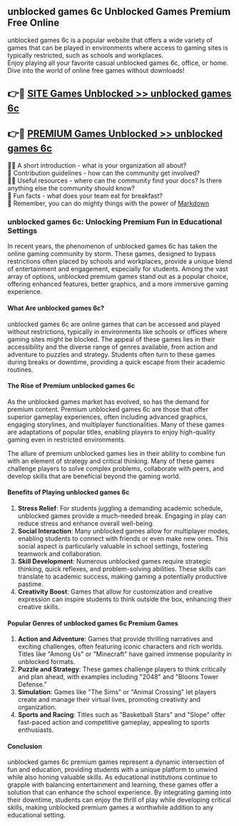 ## unblocked games 6c Unblocked Games Premium Free Online

unblocked games 6c is a popular website that offers a wide variety of games that can be played in environments where access to gaming sites is typically restricted, such as schools and workplaces.  
Enjoy playing all your favorite casual unblocked games 6c, office, or home. Dive into the world of online free games without downloads!

## 👉🔴 [SITE Games Unblocked >> unblocked games 6c](http://onlypremium.site?src=git_dudungsodek_11_16&title=unblocked_games_6c)

## 👉🔴 [PREMIUM Games Unblocked >> unblocked games 6c](http://onlypremium.site?src=git_dudungsodek_11_16&title=unblocked_games_6c)

🙋‍♀️ A short introduction - what is your organization all about?  
🌈 Contribution guidelines - how can the community get involved?  
👩‍💻 Useful resources - where can the community find your docs? Is there anything else the community should know?  
🍿 Fun facts - what does your team eat for breakfast?  
🧙 Remember, you can do mighty things with the power of [Markdown](https://docs.github.com/github/writing-on-github/getting-started-with-writing-and-formatting-on-github/basic-writing-and-formatting-syntax)

### unblocked games 6c: Unlocking Premium Fun in Educational Settings

In recent years, the phenomenon of unblocked games 6c has taken the online gaming community by storm. These games, designed to bypass restrictions often placed by schools and workplaces, provide a unique blend of entertainment and engagement, especially for students. Among the vast array of options, unblocked premium games stand out as a popular choice, offering enhanced features, better graphics, and a more immersive gaming experience.

#### What Are unblocked games 6c?

unblocked games 6c are online games that can be accessed and played without restrictions, typically in environments like schools or offices where gaming sites might be blocked. The appeal of these games lies in their accessibility and the diverse range of genres available, from action and adventure to puzzles and strategy. Students often turn to these games during breaks or downtime, providing a quick escape from their academic routines.

#### The Rise of Premium unblocked games 6c

As the unblocked games market has evolved, so has the demand for premium content. Premium unblocked games 6c are those that offer superior gameplay experiences, often including advanced graphics, engaging storylines, and multiplayer functionalities. Many of these games are adaptations of popular titles, enabling players to enjoy high-quality gaming even in restricted environments.

The allure of premium unblocked games lies in their ability to combine fun with an element of strategy and critical thinking. Many of these games challenge players to solve complex problems, collaborate with peers, and develop skills that are beneficial beyond the gaming world.

#### Benefits of Playing unblocked games 6c

1.  **Stress Relief**: For students juggling a demanding academic schedule, unblocked games provide a much-needed break. Engaging in play can reduce stress and enhance overall well-being.
2.  **Social Interaction**: Many unblocked games allow for multiplayer modes, enabling students to connect with friends or even make new ones. This social aspect is particularly valuable in school settings, fostering teamwork and collaboration.
3.  **Skill Development**: Numerous unblocked games require strategic thinking, quick reflexes, and problem-solving abilities. These skills can translate to academic success, making gaming a potentially productive pastime.
4.  **Creativity Boost**: Games that allow for customization and creative expression can inspire students to think outside the box, enhancing their creative skills.

#### Popular Genres of unblocked games 6c Premium Games

1.  **Action and Adventure**: Games that provide thrilling narratives and exciting challenges, often featuring iconic characters and rich worlds. Titles like "Among Us" or "Minecraft" have gained immense popularity in unblocked formats.
2.  **Puzzle and Strategy**: These games challenge players to think critically and plan ahead, with examples including "2048" and "Bloons Tower Defense."
3.  **Simulation**: Games like "The Sims" or "Animal Crossing" let players create and manage their virtual lives, promoting creativity and organization.
4.  **Sports and Racing**: Titles such as "Basketball Stars" and "Slope" offer fast-paced action and competitive gameplay, appealing to sports enthusiasts.

#### Conclusion

unblocked games 6c premium games represent a dynamic intersection of fun and education, providing students with a unique platform to unwind while also honing valuable skills. As educational institutions continue to grapple with balancing entertainment and learning, these games offer a solution that can enhance the school experience. By integrating gaming into their downtime, students can enjoy the thrill of play while developing critical skills, making unblocked premium games a worthwhile addition to any educational setting.